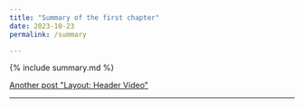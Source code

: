 ```yaml
---
title: "Summary of the first chapter"
date: 2023-10-23
permalink: /summary

---
```


{% include summary.md %}

[Another post "Layout: Header Video"](https://ull-esit-dmsi-2324.github.io/intro2sd-konrad-jan-pierzchlewicz-alu0101686226/layout/uncategorized/layout-header-video/)

---